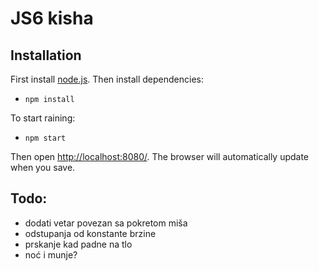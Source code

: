 # JS6 kisha

## <a name="Installation"></a>Installation ##

First install  [node.js](https://nodejs.org). Then install dependencies:
* `npm install`

To start raining:
* `npm start`

Then open [http://localhost:8080/](http://localhost:8080/). The browser will automatically update when you save.

## Todo:
* dodati vetar povezan sa pokretom miša
* odstupanja od konstante brzine
* prskanje kad padne na tlo
* noć i munje?

